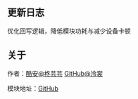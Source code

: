 ## 更新日志
优化回写逻辑，降低模块功耗与减少设备卡顿

## 关于
作者：[酷安@柊芸芸](http://www.coolapk.com/u/11696005)
[GitHub@泠裳](https://github.com/Lslingshang)

模块地址：[GitHub](https://github.com/Lslingshang/Memory.expansion.writeback)
